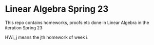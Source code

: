 # Linear Algebra Spring 23
 This repo contains homeworks, proofs etc done in Linear Algebra in the iteration Spring 23
 
 HWi_j means the jth homework of week i.
